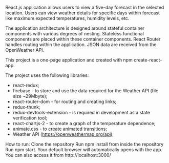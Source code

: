 React.js application allows users to view a five-day forecast in the selected location.
Users can view weather details for specific days within forecast like maximum expected temperatures,
humidity levels, etc.

The application architecture is designed around stateful container components with various degrees of nesting. 
Stateless functional components are placed within these container components.
React Router handles routing within the application. JSON data are received from the OpenWeather API.

This project is a one-page application and created with npm create-react-app.

The project uses the following libraries:
 - react-redux;
 - firebase - to store and use the data required for the Weather API (file size ~29Mbyte);
 - react-router-dom - for routing and creating links;
 - redux-thunk;
 - redux-devtools-extension - is required in development as a state verification tool;
 - react-chartjs-2 - to create a graph of the temperature dependence;
 - animate.css - to create animated transitions;
 - Weather API (https://openweathermap.org/api);

How to run:
  Clone the repository
  Run npm install from inside the repository
  Run npm start. Your default browser will automatically opens with the app. You can also access it from http://localhost:3000/